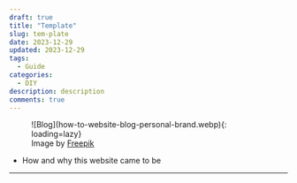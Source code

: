 ```yaml
---
draft: true
title: "Template"
slug: tem-plate
date: 2023-12-29
updated: 2023-12-29
tags: 
  - Guide
categories:
  - DIY
description: description
comments: true
---
```


<figure markdown>
  ![Blog](how-to-website-blog-personal-brand.webp){: loading=lazy}
  <figcaption>Image by <a href="https://www.freepik.com/">Freepik</a></figcaption>
</figure>

- How and why this website came to be

<!--more-->

---